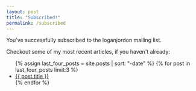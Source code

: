 ```yaml
---
layout: post
title: "Subscribed!"
permalink: /subscribed
---
```


You've successfully subscribed to the loganjordon mailing list.

Checkout some of my most recent articles, if you haven't already:

<ul>
{% assign last_four_posts = site.posts | sort: "-date" %}
{% for post in last_four_posts limit:3 %}
	<li>
		<a href="{{ post.url | prepend: site.baseurl }}">{{ post.title }}</a>
	</li>
{% endfor %}
</ul>